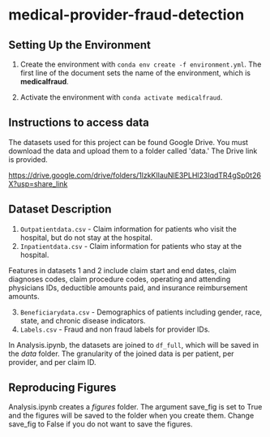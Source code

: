# medical-provider-fraud-detection

## Setting Up the Environment 

1. Create the environment with `conda env create -f environment.yml`. The first line of the document sets the name of the environment, which is **medicalfraud**.

2. Activate the environment with `conda activate medicalfraud`.

## Instructions to access data 

The datasets used for this project can be found Google Drive. You must download the data and upload them to a folder called 'data.' The Drive link is provided.

https://drive.google.com/drive/folders/1lzkKIlauNlE3PLHl23IqdTR4gSp0t26X?usp=share_link

## Dataset Description

1. `Outpatientdata.csv` - Claim information for patients who visit the hospital, but do not stay at the hospital.
2. `Inpatientdata.csv` - Claim information for patients who stay at the hospital.

Features in datasets 1 and 2 include claim start and end dates, claim diagnoses codes, claim procedure codes, operating and attending physicians IDs, deductible amounts paid, and insurance reimbursement amounts.

3. `Beneficiarydata.csv` - Demographics of patients including gender, race, state, and chronic disease indicators. 
4. `Labels.csv` - Fraud and non fraud labels for provider IDs. 

In Analysis.ipynb, the datasets are joined to `df_full`, which will be saved in the *data* folder. The granularity of the joined data is per patient, per provider, and per claim ID. 


## Reproducing Figures

Analysis.ipynb creates a *figures* folder. The argument save_fig is set to True and the figures will be saved to the folder when you create them. Change save_fig to False if you do not want to save the figures.